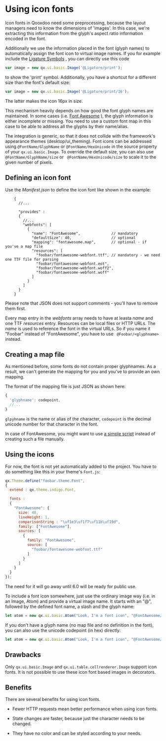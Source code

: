 # Using icon fonts

Icon fonts in Qooxdoo need some preprocessing, because the layout
managers need to know the dimensions of 'images'. In this case, we're
extracting this information from the glyph's aspect ratio information
encoded in the font.

Additionally we use the information placed in the font (glyph names)
to automatically assign the font icon to virtual image names. If you
for example include the [Ligature Symbols](http://kudakurage.com/ligature_symbols/)
       , you can directly use this code

```javascript
var image = new qx.ui.basic.Image('@Ligature/print');
```

to show the 'print' symbol. Additionally, you have a shortcut for a
different size than the font's default size:

```javascript
var image = new qx.ui.basic.Image('@Ligature/print/16');
```

The latter makes the icon 16px in size.

This mechanism heavily depends on how good the font glyph names are
maintained. In some cases (i.e. [Font Awesome](http://fontawesome.io/icons/)
       ), the glyph information is either incomplete or missing. You
need to use a custom font map in this case to be able to address all
the glyphs by their name/alias.

The integration is generic, so that it does not collide with the
framework's appearance themes (desktop/ui_theming). Font icons can be
addressed using `@FontName/GlyphName` or `@FontName/HexUnicode` in the
source property of your `qx.ui.basic.Image`. To override the default
size, you can also use `@FontName/GlyphName/size` or `
@FontName/HexUnicode/size` to scale it to the given number of pixels.

## Defining an icon font

Use the _Manifest.json_ to define the icon font like shown in the
example:

```json5
    {
      //...

      "provides" : 
      {
        //...
        "webfonts": [
          {
            "name": "FontAwesome",              // mandatory
            "defaultSize": 40,                  // optional
            "mapping": "fontawesome.map",       // optional - if you've a map file
            "resources": [
              "foobar/fontawesome-webfont.ttf", // mandatory - we need one TTF file for parsing
              "foobar/fontawesome-webfont.eot",
              "foobar/fontawesome-webfont.woff2",
              "foobar/fontawesome-webfont.woff"
            ]
          }
        ]
      }
    }
```

Please note that JSON does not support comments - you'll have to
remove them first.

Every map entry in the _webfonts_ array needs to have at leasta _name_
and one TTF _resources_ entry. Resources can be local files or HTTP
URLs. The _name_ is used to reference the font in the virtual URLs. So
if you name it "Foobar" instead of "FontAwesome", you have to use `
@Foobar/<glyphname>` instead.

## Creating a map file

As mentioned before, some fonts do not contain proper glyphnames. As a
result, we can't generate the mapping for you and you've to provide an
own mapping.

The format of the mapping file is just JSON as shown here:

```javascript
{
  'glyphname': codepoint,
  //...
}

```

`glpyhname` is the name or alias of the character, `codepoint` is the
decimal unicode number for that character in the font.

In case of FontAwesome, you might want to use [a simple script](https://gist.github.com/cajus/b00bbeb629013fb73a1bd8431e88c18a)
        instead of creating such a file manually.

## Using the icons

For now, the font is not yet automatically added to the project. You
have to do something like this in your theme's `Font.js`:

```javascript
qx.Theme.define("foobar.theme.Font",
{
  extend : qx.theme.indigo.Font,

  fonts :
  {
    "FontAwesome": {
      size: 40,
      lineHeight: 1,
      comparisonString : "\uf1e3\uf1f7\uf11b\uf19d",
      family: ["FontAwesome"],
      sources: [
        {
          family: "FontAwesome",
          source: [
            "foobar/fontawesome-webfont.ttf"
          ]
        }
      ]
    }
  }
});
```

The need for it will go away until 6.0 will be ready for public use.

To include a font icon somewhere, just use the ordinary image way
(i.e. in an Image, Atom) and provide a virtual image name. It starts
with an "@", followed by the defined font name, a slash and the glyph
name:

```javascript
let atom = new qx.ui.basic.Atom("Look, I'm a font icon", "@FontAwesome/heart");
```

If you don't have a glyph name (no map file and no definition in the
font), you can also use the unicode codepoint (in hex) directly:

```javascript
let atom = new qx.ui.basic.Atom("Look, I'm a font icon", "@FontAwesome/f004");
```

## Drawbacks

Only `qx.ui.basic.Image` and `qx.ui.table.cellrenderer.Image` support
icon fonts. It is not possible to use these icon font based images in
decorators.

## Benefits

There are several benefits for using icon fonts.

-   Fewer HTTP requests mean better performance when using icon fonts.

-   State changes are faster, because just the character needs to be
    changed.

-   They have no color and can be styled according to your needs.
